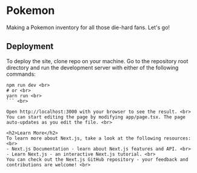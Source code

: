<h1>Pokemon</h1>

Making a Pokemon inventory for all those die-hard fans. Let's go! <br>

<h2>Deployment</h2>
To deploy the site, clone repo on your machine. Go to the repository root directory and run the development server with either of the following commands: <br>

``` <br>
npm run dev <br>
# or <br>
yarn run <br>
``` <br>

Open http://localhost:3000 with your browser to see the result. <br>
You can start editing the page by modifying app/page.tsx. The page auto-updates as you edit the file. <br>

<h2>Learn More</h2>
To learn more about Next.js, take a look at the following resources: <br>
- Next.js Documentation - learn about Next.js features and API. <br>
- Learn Next.js - an interactive Next.js tutorial. <br>
You can check out the Next.js GitHub repository - your feedback and contributions are welcome! <br>

